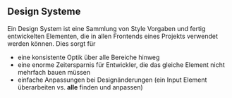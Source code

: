 ## Design Systeme

Ein Design System ist eine Sammlung von Style Vorgaben und fertig entwickelten Elementen, die in allen Frontends eines Projekts verwendet werden können. Dies sorgt für

- eine konsistente Optik über alle Bereiche hinweg
- eine enorme Zeitersparnis für Entwickler, die das gleiche Element nicht mehrfach bauen müssen
- einfache Anpassungen bei Designänderungen (ein Input Element überarbeiten vs. **alle** finden und anpassen)
